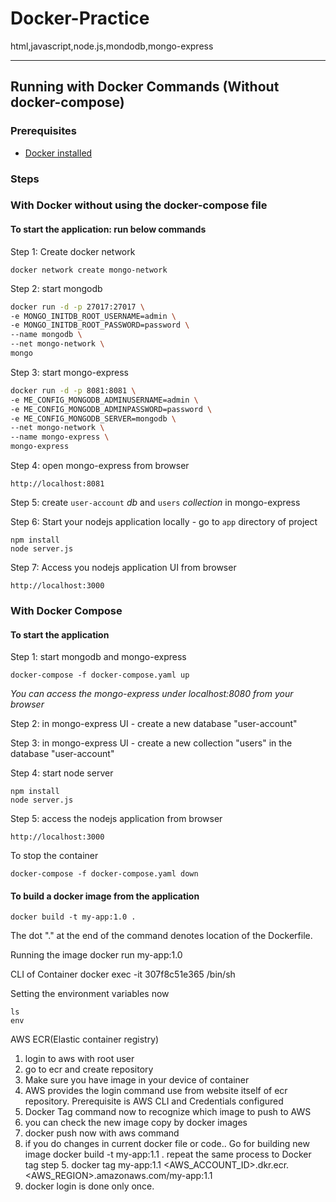 # Docker-Practice

html,javascript,node.js,mondodb,mongo-express

---

## Running with Docker Commands (Without docker-compose)

### Prerequisites

- [Docker installed](https://docs.docker.com/get-docker/)

### Steps

### With Docker without using the docker-compose file

#### To start the application: run below commands

Step 1: Create docker network

    docker network create mongo-network 

Step 2: start mongodb 
  ```bash
  docker run -d -p 27017:27017 \
  -e MONGO_INITDB_ROOT_USERNAME=admin \
  -e MONGO_INITDB_ROOT_PASSWORD=password \
  --name mongodb \
  --net mongo-network \
  mongo
  ```
 
  

Step 3: start mongo-express
   ```bash   
  docker run -d -p 8081:8081 \
  -e ME_CONFIG_MONGODB_ADMINUSERNAME=admin \
  -e ME_CONFIG_MONGODB_ADMINPASSWORD=password \
  -e ME_CONFIG_MONGODB_SERVER=mongodb \
  --net mongo-network \
  --name mongo-express \
  mongo-express
  ```


Step 4: open mongo-express from browser

    http://localhost:8081

Step 5: create `user-account` _db_ and `users` _collection_ in mongo-express

Step 6: Start your nodejs application locally - go to `app` directory of project 

    npm install 
    node server.js
    
Step 7: Access you nodejs application UI from browser

    http://localhost:3000

### With Docker Compose

#### To start the application

Step 1: start mongodb and mongo-express

    docker-compose -f docker-compose.yaml up
    
_You can access the mongo-express under localhost:8080 from your browser_
    
Step 2: in mongo-express UI - create a new database "user-account"

Step 3: in mongo-express UI - create a new collection "users" in the database "user-account"       
    
Step 4: start node server 

    npm install
    node server.js
    
Step 5: access the nodejs application from browser 

    http://localhost:3000

To stop the container 

    docker-compose -f docker-compose.yaml down

#### To build a docker image from the application

    docker build -t my-app:1.0 .       
    
The dot "." at the end of the command denotes location of the Dockerfile.

Running the image
    docker run my-app:1.0

CLI of Container
    docker exec -it 307f8c51e365 /bin/sh

Setting the environment variables now

    ls
    env

AWS ECR(Elastic container registry)

1. login to aws with root user
2. go to ecr and create repository 
3. Make sure you have image in your device of container
4. AWS provides the login command use from website itself of ecr repository. Prerequisite is AWS CLI and Credentials configured
5. Docker Tag command now to recognize which image to push to AWS
6. you can check the new image copy by docker images
7. docker push now with aws command
8. if you do changes in current docker file or code.. Go for building new image
docker build -t my-app:1.1 .
repeat the same process to  Docker tag step 5. docker tag my-app:1.1 <AWS_ACCOUNT_ID>.dkr.ecr.<AWS_REGION>.amazonaws.com/my-app:1.1
9. docker login is done only once.






